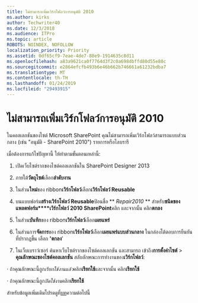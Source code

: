 ```yaml
---
title: ไม่สามารถเพิ่มเวิร์กโฟลว์การอนุมัติ 2010
ms.author: kirks
author: Techwriter40
ms.date: 12/3/2018
ms.audience: ITPro
ms.topic: article
ROBOTS: NOINDEX, NOFOLLOW
localization_priority: Priority
ms.assetid: 0df65cf9-7eae-4de7-88e9-1914635c8d11
ms.openlocfilehash: a83a9621ca0f7764d3f2c0a698dbffd80d55e80c
ms.sourcegitcommit: e2864efcfb493b6e46b662b746661a61232bdba7
ms.translationtype: MT
ms.contentlocale: th-TH
ms.lasthandoff: 01/24/2019
ms.locfileid: "29493915"
---
```

# <a name="unable-to-add-2010-approval-workflow"></a>ไม่สามารถเพิ่มเวิร์กโฟลว์การอนุมัติ 2010

ในคอลเลกชันของไซต์ Microsoft SharePoint คุณไม่สามารถเพิ่มเวิร์กโฟลว์สามารถแบบส่วนกลาง (เช่น "อนุมัติ - SharePoint 2010") รายการหรือไลบรารี
  
เมื่อต้องการแก้ไขปัญหานี้ ให้ทำตามขั้นตอนเหล่านี้: 
  
1. เปิดเว็บไซต์รากของไซต์คอลเลกชันใน SharePoint Designer 2013
  
2. ภายใต้**วัตถุไซต์**เลือก**ลำดับงาน** 
  
3. ในส่วน**ใหม่**ของ ribbon**เวิร์กโฟลว์**เลือก**เวิร์กโฟลว์ Reusable** 
  
4. บนแบบฟอร์ม**สร้างเวิร์กโฟลว์ Reusable**ป้อนชื่อ ** *Repair2010* ** สำหรับ**ชนิดของแพลตฟอร์ม****เวิร์กโฟลว์ 2010 SharePoint**คลิก และจากนั้น คลิก**ตกลง** 
  
1. ในส่วน**บันทึก**ของ ribbon**เวิร์กโฟลว์**เลือก**เผยแพร่** 
  
2. ในส่วนการ**จัดการ**ของ ribbon**เวิร์กโฟลว์**เลือก**เผยแพร่แบบส่วนกลาง** ในกล่องโต้ตอบการยืนยันที่ปรากฏขึ้น เลือก **'ตกลง**' 
  
3. ในเว็บเบราว์เซอร์ ค้นหาเว็บไซต์รากของไซต์คอลเลกชัน และสามารถ เข้าถึง**การตั้งค่าไซต์** \> **คุณลักษณะของไซต์คอลเลกชัน** สลับลักษณะการทำงานของ**เวิร์กโฟลว์**: 
  
· ถ้าคุณลักษณะนี้ถูก*เรียกใช้งานแล้ว*คลิก**เรียกใช้**และจากนั้น คลิก**เรียกใช้** 
  
· ถ้าคุณลักษณะนี้ถูก*ปิดใช้งาน*คลิก**เรียกใช้** 
  
สำหรับข้อมูลเพิ่มเติมโปรดดูที่[บท](https://go.microsoft.com/fwlink/?linkid=2047770&amp;clcid=0x409)ความต่อไปนี้
  

